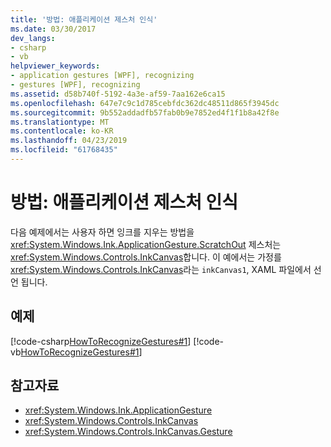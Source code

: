 ```yaml
---
title: '방법: 애플리케이션 제스처 인식'
ms.date: 03/30/2017
dev_langs:
- csharp
- vb
helpviewer_keywords:
- application gestures [WPF], recognizing
- gestures [WPF], recognizing
ms.assetid: d58b740f-5192-4a3e-af59-7aa162e6ca15
ms.openlocfilehash: 647e7c9c1d785cebfdc362dc48511d865f3945dc
ms.sourcegitcommit: 9b552addadfb57fab0b9e7852ed4f1f1b8a42f8e
ms.translationtype: MT
ms.contentlocale: ko-KR
ms.lasthandoff: 04/23/2019
ms.locfileid: "61768435"
---
```

# <a name="how-to-recognize-application-gestures"></a>방법: 애플리케이션 제스처 인식
다음 예제에서는 사용자 하면 잉크를 지우는 방법을 <xref:System.Windows.Ink.ApplicationGesture.ScratchOut> 제스처는 <xref:System.Windows.Controls.InkCanvas>합니다. 이 예에서는 가정를 <xref:System.Windows.Controls.InkCanvas>라는 `inkCanvas1`, XAML 파일에서 선언 됩니다.  
  
## <a name="example"></a>예제  
 [!code-csharp[HowToRecognizeGestures#1](~/samples/snippets/csharp/VS_Snippets_Wpf/HowToRecognizeGestures/CSharp/Window1.xaml.cs#1)]
 [!code-vb[HowToRecognizeGestures#1](~/samples/snippets/visualbasic/VS_Snippets_Wpf/HowToRecognizeGestures/VisualBasic/Window1.xaml.vb#1)]  
  
## <a name="see-also"></a>참고자료

- <xref:System.Windows.Ink.ApplicationGesture>
- <xref:System.Windows.Controls.InkCanvas>
- <xref:System.Windows.Controls.InkCanvas.Gesture>
